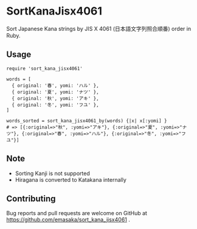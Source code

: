 # SortKanaJisx4061

Sort Japanese Kana strings by JIS X 4061 (日本語文字列照合順番) order in Ruby.

## Usage

```
require 'sort_kana_jisx4061'

words = [
  { original: '春', yomi: 'ハル' },
  { original: '夏', yomi: 'ナツ' },
  { original: '秋', yomi: 'アキ' },
  { original: '冬', yomi: 'フユ' },
]

words_sorted = sort_kana_jisx4061_by(words) {|x| x[:yomi] }
# => [{:original=>"秋", :yomi=>"アキ"}, {:original=>"夏", :yomi=>"ナツ"}, {:original=>"春", :yomi=>"ハル"}, {:original=>"冬", :yomi=>"フユ"}]
```

## Note

* Sorting Kanji is not supported
* Hiragana is converted to Katakana internally

## Contributing

Bug reports and pull requests are welcome on GitHub at https://github.com/emasaka/sort_kana_jisx4061 .
